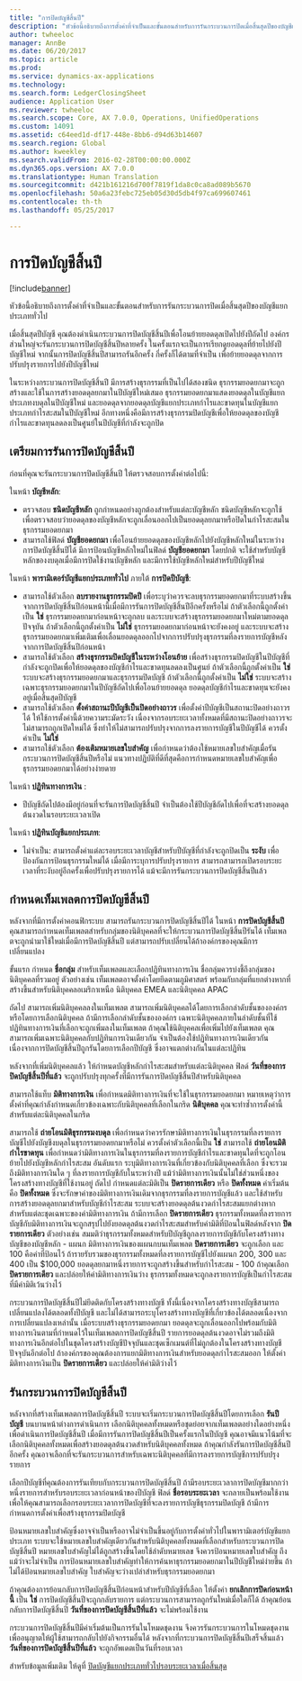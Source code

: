 ```yaml
---
title: "การปิดบัญชีสิ้นปี"
description: "หัวข้อนี้อธิบายถึงการตั้งค่าที่จำเป็นและขั้นตอนสำหรับการรันกระบวนการปิดเมื่อสิ้นสุดปีของบัญชีแยกประเภททั่วไป"
author: twheeloc
manager: AnnBe
ms.date: 06/20/2017
ms.topic: article
ms.prod: 
ms.service: dynamics-ax-applications
ms.technology: 
ms.search.form: LedgerClosingSheet
audience: Application User
ms.reviewer: twheeloc
ms.search.scope: Core, AX 7.0.0, Operations, UnifiedOperations
ms.custom: 14091
ms.assetid: c64eed1d-df17-448e-8bb6-d94d63b14607
ms.search.region: Global
ms.author: kweekley
ms.search.validFrom: 2016-02-28T00:00:00.000Z
ms.dyn365.ops.version: AX 7.0.0
ms.translationtype: Human Translation
ms.sourcegitcommit: d421b161216d700f7819f1da8c0ca8ad089b5670
ms.openlocfilehash: 50a6a23febc725eb05d30d5db4f97ca699607461
ms.contentlocale: th-th
ms.lasthandoff: 05/25/2017

---
```


# <a name="year-end-close"></a>การปิดบัญชีสิ้นปี

[!include[banner](../includes/banner.md)]


หัวข้อนี้อธิบายถึงการตั้งค่าที่จำเป็นและขั้นตอนสำหรับการรันกระบวนการปิดเมื่อสิ้นสุดปีของบัญชีแยกประเภททั่วไป 

เมื่อสิ้นสุดปีบัญชี คุณต้องดำเนินกระบวนการปิดบัญชีสิ้นปีเพื่อโอนย้ายยอดดุลเปิดไปยังปีถัดไป องค์กรส่วนใหญ่จะรันกระบวนการปิดบัญชีสิ้นปีหลายครั้ง ในครั้งแรกจะเป็นการเรียกดูยอดดุลที่ย้ายไปยังปีบัญชีใหม่ จากนั้นการปิดบัญชีสิ้นปีสามารถรันอีกครั้ง กี่ครั้งก็ได้ตามที่จำเป็น เพื่อย้ายยอดดุลจากการปรับปรุงรายการไปยังปีบัญชีใหม่ 

ในระหว่างกระบวนการปิดบัญชีสิ้นปี มีการสร้างธุรกรรมที่เป็นไปได้สองชนิด ธุรกรรมยอดยกมาจะถูกสร้างและใช้ในการสร้างยอดดุลยกมาในปีบัญชีใหม่เสมอ ธุรกรรมยอดยกมาแสดงยอดดุลในบัญชีแยกประเภทงบดุลในปีบัญชีใหม่ และยอดดุลจากยอดดุลบัญชีแยกประเภทกำไรและขาดทุนในบัญชีแยกประเภทกำไรสะสมในปีบัญชีใหม่ อีกทางหนึ่งคือมีการสร้างธุรกรรมปิดบัญชีเพื่อให้ยอดดุลของบัญชีกำไรและขาดทุนลดลงเป็นศูนย์ในปีบัญชีที่กำลังจะถูกปิด

## <a name="prepare-to-run-the-year-end-close"></a>เตรียมการรันการปิดบัญชีสิ้นปี
ก่อนที่คุณจะรันกระบวนการปิดบัญชีสิ้นปี ให้ตรวจสอบการตั้งค่าต่อไปนี้: 

ในหน้า **บัญชีหลัก**:

-   ตรวจสอบ **ชนิดบัญชีหลัก** ถูกกำหนดอย่างถูกต้องสำหรับแต่ละบัญชีหลัก ชนิดบัญชีหลักจะถูกใช้เพื่อตรวจสอบว่ายอดดุลของบัญชีหลักจะถูกเลื่อนออกไปเป็นยอดดุลยกมาหรือปิดในกำไรสะสมในธุรกรรมยอดยกมา
-   สามารถใช้ฟิลด์ **บัญชียอดยกมา** เพื่อโอนย้ายยอดดุลของบัญชีหลักไปยังบัญชีหลักใหม่ในระหว่างการปิดบัญชีสิ้นปีได้ มีการป้อนบัญชีหลักใหม่ในฟิลด์ **บัญชียอดยกมา** โดยปกติ จะใช้สำหรับบัญชีหลักของงบดุลเมื่อมีการปิดใช้งานบัญชีหลัก และมีการใช้บัญชีหลักใหม่สำหรับปีบัญชีใหม่

ในหน้า **พารามิเตอร์บัญชีแยกประเภททั่วไป** ภายใต้ **การปิดปีบัญชี**:

-   สามารถใช้ตัวเลือก **ลบรายงานธุรกรรมปิดปี** เพื่อระบุว่าควรจะลบธุรกรรมยอดยกมาที่ระบบสร้างขึ้นจากการปิดบัญชีสิ้นปีก่อนหน้านี้เมื่อมีการรันการปิดบัญชีสิ้นปีอีกครั้งหรือไม่ ถ้าตัวเลือกนี้ถูกตั้งค่าเป็น **ใช่** ธุรกรรมยอดยกมาก่อนหน้าจะถูกลบ และระบบจะสร้างธุรกรรมยอดยกมาใหม่ตามยอดดุลปัจจุบัน ถ้าตัวเลือกนี้ถูกตั้งค่าเป็น **ไม่ใช่** ธุรกรรมยอดยกมาก่อนหน้าจะยังคงอยู่ และระบบจะสร้างธุรกรรมยอดยกมาเพิ่มเติมเพื่อเลื่อนยอดดุลออกไปจากการปรับปรุงธุรกรรมที่ลงรายการบัญชีหลังจากการปิดบัญชีสิ้นปีก่อนหน้า
-   สามารถใช้ตัวเลือก **สร้างธุรกรรมปิดบัญชีในระหว่างโอนย้าย** เพื่อสร้างธุรกรรมปิดบัญชีในปีบัญชีที่กำลังจะถูกปิดเพื่อให้ยอดดุลของบัญชีกำไรและขาดทุนลดลงเป็นศูนย์ ถ้าตัวเลือกนี้ถูกตั้งค่าเป็น **ใช่** ระบบจะสร้างธุรกรรมยอดยกมาและธุรกรรมปิดบัญชี ถ้าตัวเลือกนี้ถูกตั้งค่าเป็น **ไม่ใช่** ระบบจะสร้างเฉพาะธุรกรรมยอดยกมาในปีบัญชีถัดไปเพื่อโอนย้ายยอดดุล ยอดดุลบัญชีกำไรและขาดทุนจะยังคงอยู่เมื่อสิ้นสุดปีบัญชี
-   สามารถใช้ตัวเลือก **ตั้งค่าสถานะปีบัญชีเป็นปิดอย่างถาวร** เพื่อตั้งค่าปีบัญชีเป็นสถานะปิดอย่างถาวรได้ ให้ใช้การตั้งค่านี้ด้วยความระมัดระวัง เนื่องจากรอบระยะเวลาทั้งหมดที่มีสถานะปิดอย่างถาวรจะไม่สามารถถูกเปิดใหม่ได้ ซึ่งทำให้ไม่สามารถปรับปรุงจากการลงรายการบัญชีในปีบัญชีได้ ควรตั้งค่าเป็น **ไม่ใช่**
-   สามารถใช้ตัวเลือก **ต้องเติมหมายเลขใบสำคัญ** เพื่อกำหนดว่าต้องใช้หมายเลขใบสำคัญเมื่อรันกระบวนการปิดบัญชีสิ้นปีหรือไม่ แนวทางปฏิบัติที่ดีที่สุดคือการกำหนดหมายเลขใบสำคัญเพื่อธุรกรรมยอดยกมาได้อย่างง่ายดาย

ในหน้า **ปฏิทินทางการเงิน** :

-   ปีบัญชีถัดไปต้องมีอยู่ก่อนที่จะรันการปิดบัญชีสิ้นปี จำเป็นต้องใช้ปีบัญชีถัดไปเพื่อที่จะสร้างยอดดุลต้นงวดในรอบระยะเวลาเปิด

ในหน้า **ปฏิทินบัญชีแยกประเภท**:

-   ไม่จำเป็น: สามารถตั้งค่าแต่ละรอบระยะเวลาบัญชีสำหรับปีบัญชีที่กำลังจะถูกปิดเป็น **ระงับ** เพื่อป้องกันการป้อนธุรกรรมใหม่ได้ เมื่อมีการะบุการปรับปรุงรายการ สามารถสามารถเปิดรอบระยะเวลาที่ระงับอยู่อีกครั้งเพื่อปรับปรุงรายการได้ แม้จะมีการรันกระบวนการปิดบัญชีสิ้นปีแล้ว

## <a name="define-year-end-close-templates"></a>กำหนดเท็มเพลตการปิดบัญชีสิ้นปี
หลังจากที่มีการตั้งค่าคอนฟิกระบบ สามารถรันกระบวนการปิดบัญชีสิ้นปีได้ ในหน้า **การปิดบัญชีสิ้นปี** คุณสามารถกำหนดเท็มเพลตสำหรับกลุ่มของนิติบุคคลที่จะให้กระบวนการปิดบัญชีสิ้นปีรันได้ เท็มเพลตจะถูกนำมาใช้ใหม่เมื่อมีการปิดบัญชีสิ้นปี แต่สามารถปรับเปลี่ยนได้ถ้าองค์กรของคุณมีการเปลี่ยนแปลง 

ขั้นแรก กำหนด **ชื่อกลุ่ม** สำหรับเท็มเพลตและเลือกปฏิทินทางการเงิน ชื่อกลุ่มควรบ่งชี้ถึงกลุ่มของนิติบุคคลที่รวมอยู่  ตัวอย่างเช่น เท็มเพลตอาจตั้งค่าโดยยึดตามภูมิศาสตร์ พร้อมกับกลุ่มที่แยกต่างหากที่สร้างขึ้นสำหรับนิติบุคคลอเมริกาเหนือ นิติบุคคล EMEA และนิติบุคคล APAC 

ถัดไป สามารถเพิ่มนิติบุคคลลงในเท็มเพลต สามารถเพิ่มนิติบุคคลได้โดยการเลือกลำดับชั้นขององค์กรหรือโดยการเลือกนิติบุคคล ถ้ามีการเลือกลำดับชั้นขององค์กร เฉพาะนิติบุคคลภายในลำดับชั้นที่ใช้ปฏิทินทางการเงินที่เลือกจะถูกเพิ่มลงในเท็มเพลต ถ้าคุณใช้นิติบุคคลเพื่อเพิ่มไปยังเท็มเพลต คุณสามารถเพิ่มเฉพาะนิติบุคคลกับปฏิทินการเงินเดียวกัน จำเป็นต้องใช้ปฏิทินทางการเงินเดียวกันเนื่องจากการปิดบัญชีสิ้นปีถูกรันโดยการเลือกปีบัญชี ซึ่งอาจแตกต่างกันในแต่ละปฏิทิน 

หลังจากที่เพิ่มนิติบุคคลแล้ว ให้กำหนดบัญชีหลักกำไรสะสมสำหรับแต่ละนิติบุคคล ฟิลด์ **วันที่ของการปิดบัญชีสิ้นปีที่แล้ว** จะถูกปรับปรุงทุกครั้งที่มีการรันการปิดบัญชีสิ้นปีสำหรับนิติบุคคล 

สามารถใช้แท็บ **มิติทางการเงิน** เพื่อกำหนดมิติทางการเงินที่จะใช้ในธุรกรรมยอดยกมา หมายเหตุว่าการตั้งค่าที่คุณกำลังกำหนดเกี่ยวข้องเฉพาะกับนิติบุคคลที่เลือกในกริด **นิติบุคคล** คุณจะทำซ้ำการตั้งค่านี้สำหรับแต่ละนิติบุคคลในกริด 

สามารถใช้ **ถ่ายโอนมิติธุรกรรมงบดุล** เพื่อกำหนดว่าควรรักษามิติทางการเงินในธุรกรรมที่ลงรายการบัญชีไปยังบัญชีงบดุลในธุรกรรมยอดยกมาหรือไม่ ควรตั้งค่าตัวเลือกนี้เป็น **ใช่** สามารถใช้ **ถ่ายโอนมิติกำไรขาดทุน** เพื่อกำหนดว่ามิติทางการเงินในธุรกรรมที่ลงรายการบัญชีกำไรและขาดทุนใดที่จะถูกโอนย้ายไปยังบัญชีหลักกำไรสะสม อันดับแรก ระบุมิติทางการเงินที่เกี่ยวข้องกับนิติบุคคลที่เลือก ซึ่งจะรวมถึงมิติทางการเงินใด ๆ ที่ลงรายการบัญชีกับในระหว่างปี แม้ว่ามิติทางการเงินนั้นไม่ใช่ส่วนหนึ่งของโครงสร้างทางบัญชีที่ใช้งานอยู่ ถัดไป กำหนดแต่ละมิติเป็น **ปิดรายการเดียว** หรือ **ปิดทั้งหมด**  ค่าเริ่มต้นคือ **ปิดทั้งหมด** ซึ่งจะรักษาค่าของมิติทางการเงินเดิมจากธุรกรรมที่ลงรายการบัญชีแล้ว และใช้สำหรับการสร้างยอดดุลยกมาสำหรับบัญชีกำไรสะสม ระบบจะสร้างยอดดุลต้นงวดกำไรสะสมแยกต่างหากสำหรับแต่ละชุดเฉพาะของค่ามิติทางการเงิน ถ้ามีการเลือก **ปิดรายการเดียว** ธุรกรรมทั้งหมดที่ลงรายการบัญชีกับมิติทางการเงินจะถูกสรุปไปยังยอดดุลต้นงวดกำไรสะสมสำหรับค่ามิติที่ป้อนในฟิลด์หลังจาก **ปิดรายการเดียว** ตัวอย่างเช่น สมมติว่าธุรกรรมทั้งหมดสำหรับปีบัญชีถูกลงรายการบัญชีกับโครงสร้างทางบัญชีของบัญชีหลัก - แผนก มิติทางการเงินของแผนกบนเท็มเพลต **ปิดรายการเดียว** จะถูกเลือก และ 100 คือค่าที่ป้อนไว้ ถ้ารายรับรวมของธุรกรรมทั้งหมดที่ลงรายการบัญชีไปยังแผนก 200, 300 และ 400 เป็น $100,000 ยอดดุลยกมาหนึ่งรายการจะถูกสร้างขึ้นสำหรับกำไรสะสม - 100 ถ้าคุณเลือก **ปิดรายการเดียว** และปล่อยให้ค่ามิติทางการเงินว่าง ธุรกรรมทั้งหมดจะถูกลงรายการบัญชีเป็นกำไรสะสมที่มีค่ามิติเว้นว่างไว้ 

กระบวนการปิดบัญชีสิ้นปีไม่ยึดติดกับโครงสร้างทางบัญชี ทั้งนี้เนื่องจากโครงสร้างทางบัญชีสามารถเปลี่ยนแปลงได้ตลอดทั้งปีบัญชี และไม่ได้สามารถระบุโครงสร้างทางบัญชีที่เกี่ยวข้องได้ตลอดเนื่องจากการเปลี่ยนแปลงเหล่านั้น  เมื่อระบบสร้างธุรกรรมยอดยกมา ยอดดุลจะถูกเลื่อนออกไปพร้อมกับมิติทางการเงินตามที่กำหนดไว้ในเท็มเพลตการปิดบัญชีสิ้นปี รายการยอดดุลต้นงวดอาจไม่รวมถึงมิติทางการเงินอีกต่อไปในชุดโครงสร้างบัญชีปัจจุบันและชุดเซ็กเมนต์ที่ไม่ถูกต้องในโครงสร้างทางบัญชีปัจจุบันอีกต่อไป ถ้าองค์กรของคุณต้องการแยกมิติทางการเงินสำหรับยอดดุลกำไรสะสมออก ให้ตั้งค่ามิติทางการเงินเป็น **ปิดรายการเดียว** และปล่อยให้ค่ามิติว่างไว้

## <a name="run-the-year-end-close-process"></a>รันกระบวนการปิดบัญชีสิ้นปี
หลังจากที่สร้างเท็มเพลตการปิดบัญชีสิ้นปี ระบบจะเริ่มกระบวนการปิดบัญชีสิ้นปีโดยการเลือก **รันปีบัญชี** บนบานหน้าต่างการดำเนินการ เลือกนิติบุคคลทั้งหมดหรือชุดย่อยจากเท็มเพลตอย่างใดอย่างหนึ่งเพื่อดำเนินการปิดบัญชีสิ้นปี เมื่อมีการรันการปิดบัญชีสิ้นปีเป็นครั้งแรกในปีบัญชี คุณอาจมีแนวโน้มที่จะเลือกนิติบุคคลทั้งหมดเพื่อสร้างยอดดุลต้นงวดสำหรับนิติบุคคลทั้งหมด ถ้าคุณกำลังรันการปิดบัญชีสิ้นปีอีกครั้ง คุณอาจเลือกที่จะรันกระบวนการสำหรับเฉพาะนิติบุคคลที่มีการลงรายการบัญชีการปรับปรุงรายการ 

เลือกปีบัญชีที่คุณต้องการรันเทียบกับกระบวนการปิดบัญชีสิ้นปี ถ้ามีรอบระยะเวลาการปิดบัญชีมากกว่าหนึ่งรายการสำหรับรอบระยะเวลาก่อนหน้าของปีบัญชี ฟิลด์ **ชื่อรอบระยะเวลา** จะกลายเป็นพร้อมใช้งานเพื่อให้คุณสามารถเลือกรอบระยะเวลาการปิดบัญชีที่จะลงรายการบัญชีธุรกรรมปิดบัญชี ถ้ามีการกำหนดการตั้งค่าเพื่อสร้างธุรกรรมปิดบัญชี 

ป้อนหมายเลขใบสำคัญซึ่งอาจจำเป็นหรืออาจไม่จำเป็นขึ้นอยู่กับการตั้งค่าทั่วไปในพารามิเตอร์บัญชีแยกประเภท ระบบจะใช้หมายเลขใบสำคัญเดียวกันสำหรับนิติบุคคลทั้งหมดที่เลือกสำหรับกระบวนการปิดบัญชีสิ้นปี หมายเลขใบสำคัญไม่ได้ถูกสร้างขึ้นโดยใช้ลำดับหมายเลข จึงควรป้อนหมายเลขใบสำคัญ ถึงแม้ว่าจะไม่จำเป็น การป้อนหมายเลขใบสำคัญทำให้การค้นหาธุรกรรมยอดยกมาในปีบัญชีใหม่ง่ายขึ้น ถ้าไม่ได้ป้อนหมายเลขใบสำคัญ ใบสำคัญจะว่างเปล่าสำหรับธุรกรรมยอดยกมา 

ถ้าคุณต้องการย้อนกลับการปิดบัญชีสิ้นปีก่อนหน้าสำหรับปีบัญชีที่เลือก ให้ตั้งค่า **ยกเลิกการปิดก่อนหน้านี้** เป็น **ใช่** การปิดบัญชีสิ้นปีจะถูกกลับรายการ แต่กระบวนการสามารถถูกรันใหม่เมื่อใดก็ได้ ถ้าคุณย้อนกลับการปิดบัญชีสิ้นปี **วันที่ของการปิดบัญชีสิ้นปีที่แล้ว** จะไม่พร้อมใช้งาน 

กระบวนการปิดบัญชีสิ้นปีมีค่าเริ่มต้นเป็นการรันในโหมดชุดงาน จึงควรรันกระบวนการในโหมดชุดงาน เพื่ออนุญาตให้ผู้ใช้สามารถกลับไปยังกิจกรรมอื่นได้ หลังจากที่กระบวนการปิดบัญชีสิ้นปีเสร็จสิ้นแล้ว **วันที่ของการปิดบัญชีสิ้นปีที่แล้ว** จะถูกอัพเดตเป็นวันที่รอบเวลา

สำหรับข้อมูลเพิ่มเติม ให้ดูที่ [ปิดบัญชีแยกประเภททั่วไปรอบระยะเวลาเมื่อสิ้นสุด](close-general-ledger-at-period-end.md)




